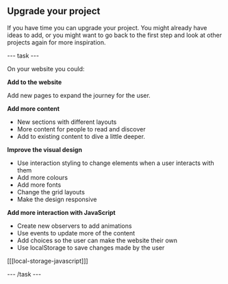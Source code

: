 ## Upgrade your project

If you have time you can upgrade your project. You might already have ideas to add, or you might want to go back to the first step and look at other projects again for more inspiration.

--- task ---

On your website you could:

**Add to the website**

Add new pages to expand the journey for the user.

**Add more content**
+ New sections with different layouts
+ More content for people to read and discover
+ Add to existing content to dive a little deeper.

**Improve the visual design**
+ Use interaction styling to change elements when a user interacts with them
+ Add more colours
+ Add more fonts
+ Change the grid layouts
+ Make the design responsive

**Add more interaction with JavaScript**
+ Create new observers to add animations
+ Use events to update more of the content
+ Add choices so the user can make the website their own
+ Use localStorage to save changes made by the user

[[[local-storage-javascript]]]

--- /task ---